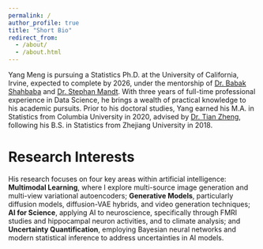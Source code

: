 ```yaml
---
permalink: /
author_profile: true
title: "Short Bio"
redirect_from: 
  - /about/
  - /about.html
---
```


Yang Meng is pursuing a Statistics Ph.D. at the University of California, Irvine, expected to complete by 2026, under the mentorship of [Dr. Babak Shahbaba](https://ics.uci.edu/~babaks/) and [Dr. Stephan Mandt](http://www.stephanmandt.com/). With three years of full-time professional experience in Data Science, he brings a wealth of practical knowledge to his academic pursuits. Prior to his doctoral studies, Yang earned his M.A. in Statistics from Columbia University in 2020, advised by [Dr. Tian Zheng](http://www.stat.columbia.edu/~tzheng/), following his B.S. in Statistics from Zhejiang University in 2018.

Research Interests
======
His research focuses on four key areas within artificial intelligence: **Multimodal Learning**, where I explore multi-source image generation and multi-view variational autoencoders; **Generative Models**, particularly diffusion models, diffusion-VAE hybrids, and video generation techniques; **AI for Science**, applying AI to neuroscience, specifically through FMRI studies and hippocampal neuron activities, and to climate analysis; and **Uncertainty Quantification**, employing Bayesian neural networks and modern statistical inference to address uncertainties in AI models.